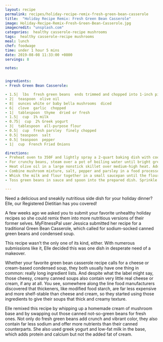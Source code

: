```yaml
---
layout: recipe
permalink: recipes/holiday-recipe-remix-fresh-green-bean-casserole
title:  "Holiday Recipe Remix: Fresh Green Bean Casserole"
image: Holiday-Recipe-Remix-Fresh-Green-Bean-Casserole.jpg
imagecredit: "unsplash.com"
categories:  healthy casserole-recipe mushrooms
tags:  healthy casserole-recipe mushrooms
meal: lunch
chef: foodwage
time: under 1 hour 5 mins
date: 2019-08-08 11:33:00 +0800
servings: 8

notes:


ingredients:
- Fresh Green Bean Casserole:

- 1.5|  lbs  fresh green beans  ends trimmed and chopped into 1-inch pieces
- 2|  teaspoon  olive oil
- 8|  ounces white or baby bella mushrooms  diced
- 6|  clove  garlic  chopped
- 1|  tablespoon  thyme  dried or fresh
- 1.5|  cup  1% milk
- 0.75|  cup  2% Greek yogurt
- 3|  tablespoon  all-purpose flour
- 0.5|  cup  fresh parsley  finely chopped
- 0.5| teaspoon  salt
- 0.5| teaspoon  pepper
- 1|  cup  French Fried Onions

directions:
- Preheat oven to 350F and lightly spray a 2-quart baking dish with cooking oil.
- For crunchy beans, steam over a pot of boiling water until bright green and still crisp, about 3 minutes. For more tender beans, blanch in boiling water for 2-3 minutes, drain and then immediately submerge in an ice bath.
- Heat olive oil in a large nonstick skillet over medium-high heat. Add the mushrooms and cook for about 12 minutes, until liquid has evaporated and they begin to brown. Add the garlic and thyme and cook for an additional 1 minute.
- Combine mushroom mixture, salt, pepper and parsley in a food processor and process until smooth, about 1 minute.
- Whisk the milk and flour together in a small saucepan until the flour has dissolved. Bring to a simmer over medium heat while whisking constantly until the mixture has thickened to a yogurt consistency, about 8-10 minutes. Remove the pan from the heat. Allow to cool for 5-10 minutes before combining with Greek yogurt and mushroom mixture.
- Toss green beans in sauce and spoon into the prepared dish. Sprinkle the top with French fried onions. Bake uncovered for 15-20 minutes. Serve warm.

---
```


Need a delicious and sneakily nutritious side dish for your holiday dinner? Elle, our Registered Dietitian has you covered!

A few weeks ago we asked you to submit your favorite unhealthy holiday recipes so she could remix them into more nutritious versions of their former selves. MyFitnessPal user Jessica submitted her recipe for a traditional Green Bean Casserole, which called for sodium-socked canned green beans and condensed soup.

This recipe wasn’t the only one of its kind, either. With numerous submissions like it, Elle decided this was one dish in desperate need of a makeover.

Whether your favorite green bean casserole recipe calls for a cheese or cream-based condensed soup, they both usually have one thing in common: really long ingredient lists. And despite what the label might say, those cheesy, creamy canned soups also contain very little real cheese or cream, if any at all. You see, somewhere along the line food manufacturers discovered that thickeners, like modified food starch, are far less expensive and more shelf-stable than cheese and cream, so they started using those ingredients to give their soups that thick and creamy texture.

Elle remixed this recipe by whipping up a homemade cream of mushroom base and by swapping out those canned not-so-green beans for fresh ones. Not only do fresh green beans add crunch and vibrant color, they also contain far less sodium and offer more nutrients than their canned counterparts. She also used greek yogurt and low-fat milk in the base, which adds protein and calcium but not the added fat of cream.